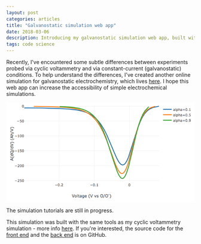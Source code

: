 ```yaml
---
layout: post
categories: articles
title: "Galvanostatic simulation web app"
date: 2018-03-06
description: Introducing my galvanostatic simulation web app, built with plotly.js
tags: code science
---
```


Recently, I've encountered some subtle differences between experiments
probed via cyclic voltammetry and via constant-current (galvanostatic)
conditions. To help understand the differences,
I've created another online simulation for galvanostatic
electrochemistry, which lives
[here](/galvanostatic_simulation/galvanostaticwebapp.html).
I hope this web app can increase the accessibility of simple electrochemical
simulations.

<p>
<a href="/galvanostatic_simulation/galvanostaticwebapp.html">
<img src="/img/galvsimplotly.png" style="display:block; margin-left: auto; margin-right: auto;">
</a></p>

The simulation tutorials are still in progress.

This simulation was built with the same tools as my cyclic voltammetry
simulation - more info [here](/articles/2017/09/24/cyclic-voltammetry-web-app.html).
If you're interested, the source code for the
[front end](https://github.com/petermattia/petermattia/blob/master/_galvanostatic_simulation/galvanostaticwebapp.md)
and the [back end](https://github.com/petermattia/petermattia/blob/master/assets/galv_sim.js) is on GitHub.
